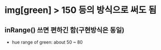 # img[green] > 150 등의 방식으로 써도 됨
## inRange() 쓰면 편하긴 함(구현방식은 동일)

- hue range of green: about 50 ~ 80 